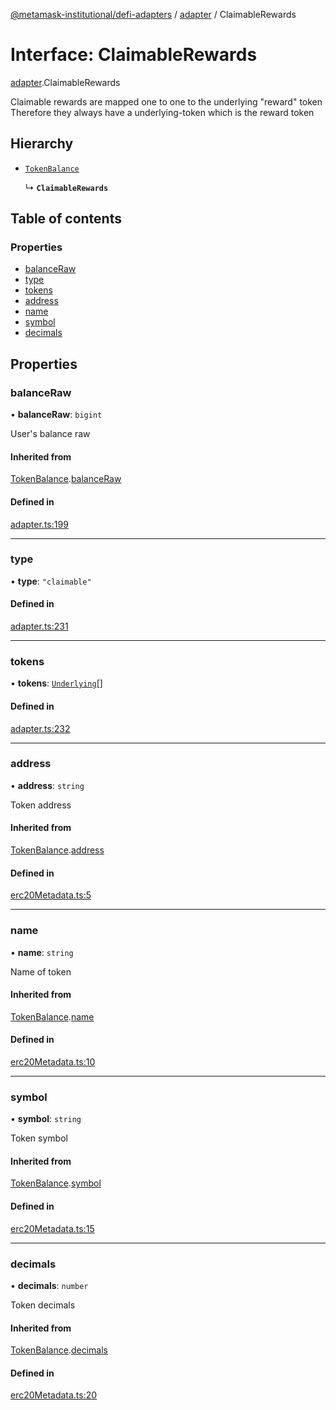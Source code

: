 [@metamask-institutional/defi-adapters](../README.md) / [adapter](../modules/adapter.md) / ClaimableRewards

# Interface: ClaimableRewards

[adapter](../modules/adapter.md).ClaimableRewards

Claimable rewards are mapped one to one to the underlying "reward" token
Therefore they always have a underlying-token which is the reward token

## Hierarchy

- [`TokenBalance`](adapter.TokenBalance.md)

  ↳ **`ClaimableRewards`**

## Table of contents

### Properties

- [balanceRaw](adapter.ClaimableRewards.md#balanceraw)
- [type](adapter.ClaimableRewards.md#type)
- [tokens](adapter.ClaimableRewards.md#tokens)
- [address](adapter.ClaimableRewards.md#address)
- [name](adapter.ClaimableRewards.md#name)
- [symbol](adapter.ClaimableRewards.md#symbol)
- [decimals](adapter.ClaimableRewards.md#decimals)

## Properties

### balanceRaw

• **balanceRaw**: `bigint`

User's balance raw

#### Inherited from

[TokenBalance](adapter.TokenBalance.md).[balanceRaw](adapter.TokenBalance.md#balanceraw)

#### Defined in

[adapter.ts:199](https://github.com/consensys-vertical-apps/mmi-defi-adapters/blob/main/src/types/adapter.ts#L199)

___

### type

• **type**: ``"claimable"``

#### Defined in

[adapter.ts:231](https://github.com/consensys-vertical-apps/mmi-defi-adapters/blob/main/src/types/adapter.ts#L231)

___

### tokens

• **tokens**: [`Underlying`](adapter.Underlying.md)[]

#### Defined in

[adapter.ts:232](https://github.com/consensys-vertical-apps/mmi-defi-adapters/blob/main/src/types/adapter.ts#L232)

___

### address

• **address**: `string`

Token address

#### Inherited from

[TokenBalance](adapter.TokenBalance.md).[address](adapter.TokenBalance.md#address)

#### Defined in

[erc20Metadata.ts:5](https://github.com/consensys-vertical-apps/mmi-defi-adapters/blob/main/src/types/erc20Metadata.ts#L5)

___

### name

• **name**: `string`

Name of token

#### Inherited from

[TokenBalance](adapter.TokenBalance.md).[name](adapter.TokenBalance.md#name)

#### Defined in

[erc20Metadata.ts:10](https://github.com/consensys-vertical-apps/mmi-defi-adapters/blob/main/src/types/erc20Metadata.ts#L10)

___

### symbol

• **symbol**: `string`

Token symbol

#### Inherited from

[TokenBalance](adapter.TokenBalance.md).[symbol](adapter.TokenBalance.md#symbol)

#### Defined in

[erc20Metadata.ts:15](https://github.com/consensys-vertical-apps/mmi-defi-adapters/blob/main/src/types/erc20Metadata.ts#L15)

___

### decimals

• **decimals**: `number`

Token decimals

#### Inherited from

[TokenBalance](adapter.TokenBalance.md).[decimals](adapter.TokenBalance.md#decimals)

#### Defined in

[erc20Metadata.ts:20](https://github.com/consensys-vertical-apps/mmi-defi-adapters/blob/main/src/types/erc20Metadata.ts#L20)
